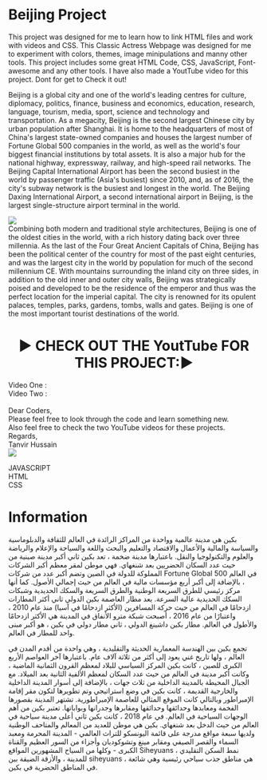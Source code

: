 # Beijing Project

This project was designed for me to learn how to link HTML files and work with videos and CSS. This Classic Actress Webpage was designed for me to experiment with colors, themes, image minipulations and manny other tools. This project includes some great HTML Code, CSS,  JavaScript, Font-awesome and any other tools. I have also made a YoutTube video for this project. Dont for get to Check it out!

Beijing is a global city and one of the world's leading centres for culture, diplomacy, politics, finance, business and economics, education, research, language, tourism, media, sport, science and technology and transportation. As a megacity, Beijing is the second largest Chinese city by urban population after Shanghai. It is home to the headquarters of most of China's largest state-owned companies and houses the largest number of Fortune Global 500 companies in the world, as well as the world's four biggest financial institutions by total assets. It is also a major hub for the national highway, expressway, railway, and high-speed rail networks. The Beijing Capital International Airport has been the second busiest in the world by passenger traffic (Asia's busiest) since 2010, and, as of 2016, the city's subway network is the busiest and longest in the world. The Beijing Daxing International Airport, a second international airport in Beijing, is the largest single-structure airport terminal in the world.<br>

<img align="center" src="https://uceap.universityofcalifornia.edu/sites/default/files/marketing-images/program-page-images/chinese-in-beijing-glance.jpg" /><br>
Combining both modern and traditional style architectures, Beijing is one of the oldest cities in the world, with a rich history dating back over three millennia. As the last of the Four Great Ancient Capitals of China, Beijing has been the political center of the country for most of the past eight centuries, and was the largest city in the world by population for much of the second millennium CE. With mountains surrounding the inland city on three sides, in addition to the old inner and outer city walls, Beijing was strategically poised and developed to be the residence of the emperor and thus was the perfect location for the imperial capital. The city is renowned for its opulent palaces, temples, parks, gardens, tombs, walls and gates. Beijing is one of the most important tourist destinations of the world.
<br>
<h1 align="center">▶️ CHECK OUT THE YoutTube FOR THIS PROJECT:▶️ </h1>
Video One : <br>
Video Two :<br>
<br>
Dear Coders, <br>
Please feel free to look through the code and learn something new. <br> 
Also feel free to check the two YouTube videos for these projects. <br>
Regards, <br>
Tanvir Hussain <br>

<img align="center" src="https://cdn.vox-cdn.com/thumbor/8soG0Y1WzzIEqGcW3N--4-5naB4=/0x0:1680x1050/1680x949/filters:focal(840x525:841x526):no_upscale()/cdn0.vox-cdn.com/uploads/chorus_asset/file/9130449/YTLogo_old_new_animation.gif" />

JAVASCRIPT <br>
HTML <br>
CSS <br>

# Information

بكين هي مدينة عالمية وواحدة من المراكز الرائدة في العالم للثقافة والدبلوماسية والسياسة والمالية والأعمال والاقتصاد والتعليم والبحث واللغة والسياحة والإعلام والرياضة والعلوم والتكنولوجيا والنقل. باعتبارها مدينة ضخمة ، تعد بكين ثاني أكبر مدينة صينية من حيث عدد السكان الحضريين بعد شنغهاي. فهي موطن لمقر معظم أكبر الشركات المملوكة للدولة في الصين وتضم أكبر عدد من شركات Fortune Global 500 في العالم ، بالإضافة إلى أكبر أربع مؤسسات مالية في العالم من حيث إجمالي الأصول. كما أنها مركز رئيسي للطرق السريعة الوطنية والطرق السريعة والسكك الحديدية وشبكات السكك الحديدية عالية السرعة. يعد مطار العاصمة بكين الدولي ثاني أكثر المطارات ازدحامًا في العالم من حيث حركة المسافرين (الأكثر ازدحامًا في آسيا) منذ عام 2010 ، واعتبارًا من عام 2016 ، أصبحت شبكة مترو الأنفاق في المدينة هي الأكثر ازدحامًا والأطول في العالم. مطار بكين داشينغ الدولي ، ثاني مطار دولي في بكين ، هو أكبر مبنى واحد للمطار في العالم.

تجمع بكين بين الهندسة المعمارية الحديثة والتقليدية ، وهي واحدة من أقدم المدن في العالم ، ولها تاريخ غني يعود إلى أكثر من ثلاثة آلاف عام. باعتبارها آخر العواصم الأربع الكبرى للصين ، كانت بكين المركز السياسي للبلاد لمعظم القرون الثمانية الماضية ، وكانت أكبر مدينة في العالم من حيث عدد السكان لمعظم الألفية الثانية بعد الميلاد.  مع الجبال المحيطة بالمدينة الداخلية من ثلاث جهات ، بالإضافة إلى أسوار المدينة الداخلية والخارجية القديمة ، كانت بكين في وضع استراتيجي وتم تطويرها لتكون مقر إقامة الإمبراطور وبالتالي كانت الموقع المثالي للعاصمة الإمبراطورية. تشتهر المدينة بقصورها الفخمة ومعابدها وحدائقها وحدائقها ومقابرها وجدرانها وبواباتها.  تعتبر بكين من أهم الوجهات السياحية في العالم. في عام 2018 ، كانت بكين ثاني أعلى مدينة سياحية في العالم من حيث الدخل بعد شنغهاي.  بكين هي موطن للعديد من المعالم والمتاحف الوطنية ولديها سبعة مواقع مدرجة على قائمة اليونسكو للتراث العالمي - المدينة المحرمة ومعبد السماء والقصر الصيفي ومقابر مينغ وتشوكوديان وأجزاء من السور العظيم والقناة الكبرى - وكلها من السياح المشهورين المواقع Siheyuans ، نمط السكن التقليدي للمدينة ، والأزقة الضيقة بين siheyuans ، هي مناطق جذب سياحي رئيسية وهي شائعة في المناطق الحضرية في بكين.
